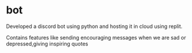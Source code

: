 # bot
Developed a discord bot using python and hosting it in cloud
using replit.

Contains features like sending encouraging messages when we
are sad or depressed,giving inspiring quotes
